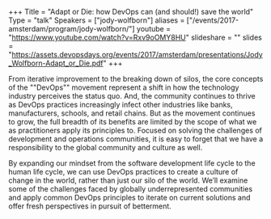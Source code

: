 +++
Title = "Adapt or Die: how DevOps can (and should!) save the world"
Type = "talk"
Speakers = ["jody-wolfborn"]
aliases = ["/events/2017-amsterdam/program/jody-wolfborn/"]
youtube = "https://www.youtube.com/watch?v=Rxv9oOMY8HU"
slideshare = ""
slides = "https://assets.devopsdays.org/events/2017/amsterdam/presentations/Jody_Wolfborn-Adapt_or_Die.pdf"
+++

From iterative improvement to the breaking down of silos, the core concepts of the ""DevOps"" movement represent a shift in how the technology industry perceives the status quo. And, the community continues to thrive as DevOps practices increasingly infect other industries like banks, manufacturers, schools, and retail chains. But as the movement continues to grow, the full breadth of its benefits are limited by the scope of what we as practitioners apply its principles to. Focused on solving the challenges of development and operations communities, it is easy to forget that we have a responsibility to the global community and culture as well.

By expanding our mindset from the software development life cycle to the human life cycle, we can use DevOps practices to create a culture of change in the world, rather than just our silo of the world. We’ll examine some of the challenges faced by globally underrepresented communities and apply common DevOps principles to iterate on current solutions and offer fresh perspectives in pursuit of betterment.
